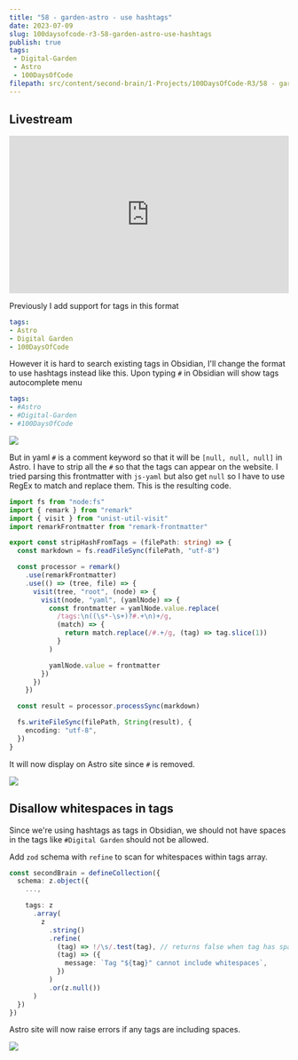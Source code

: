 ```yaml
---
title: "58 - garden-astro - use hashtags"
date: 2023-07-09
slug: 100daysofcode-r3-58-garden-astro-use-hashtags
publish: true
tags:
 - Digital-Garden
 - Astro
 - 100DaysOfCode
filepath: src/content/second-brain/1-Projects/100DaysOfCode-R3/58 - garden-astro - use hashtags.md
---
```


## Livestream

<iframe width="100%" style="aspect-ratio: 16 / 9;" src="https://www.youtube.com/embed/TpQQpHVH3jo" title="YouTube video player" frameborder="0" allow="accelerometer; autoplay; clipboard-write; encrypted-media; gyroscope; picture-in-picture; web-share" allowfullscreen></iframe>

Previously I add support for tags in this format

```yaml
tags:
- Astro
- Digital Garden
- 100DaysOfCode
```

However it is hard to search existing tags in Obsidian, I'll change the format to use hashtags instead like this. Upon typing `#` in Obsidian will show tags autocomplete menu

```yaml
tags:
- #Astro
- #Digital-Garden
- #100DaysOfCode
```

![](1-Projects/100DaysOfCode-R3/attachments/58%20-%20garden-astro%20-%20use%20hashtags.png)

But in yaml `#` is a comment keyword so that it will be `[null, null, null]` in Astro. I have to strip all the `#` so that the tags can appear on the website. I tried parsing this frontmatter with `js-yaml` but also get `null` so I have to use RegEx to match and replace them. This is the resulting code.

```typescript
import fs from "node:fs"
import { remark } from "remark"
import { visit } from "unist-util-visit"
import remarkFrontmatter from "remark-frontmatter"

export const stripHashFromTags = (filePath: string) => {
  const markdown = fs.readFileSync(filePath, "utf-8")

  const processor = remark()
    .use(remarkFrontmatter)
    .use(() => (tree, file) => {
      visit(tree, "root", (node) => {
        visit(node, "yaml", (yamlNode) => {
          const frontmatter = yamlNode.value.replace(
            /tags:\n((\s*-\s+)?#.+\n)+/g,
            (match) => {
              return match.replace(/#.+/g, (tag) => tag.slice(1))
            }
          )

          yamlNode.value = frontmatter
        })
      })
    })

  const result = processor.processSync(markdown)

  fs.writeFileSync(filePath, String(result), {
    encoding: "utf-8",
  })
}
```

It will now display on Astro site since `#` is removed.

![](1-Projects/100DaysOfCode-R3/attachments/58%20-%20garden-astro%20-%20use%20hashtags-1.png)

## Disallow whitespaces in tags

Since we're using hashtags as tags in Obsidian, we should not have spaces in the tags like `#Digital Garden` should not be allowed.

Add `zod` schema with `refine` to scan for whitespaces within tags array.

```typescript
const secondBrain = defineCollection({
  schema: z.object({
    ...,

    tags: z
      .array(
        z
          .string()
          .refine(
            (tag) => !/\s/.test(tag), // returns false when tag has spaces
            (tag) => ({
              message: `Tag "${tag}" cannot include whitespaces`,
            })
          )
          .or(z.null())
      )
  })
})
```

Astro site will now raise errors if any tags are including spaces.

![](1-Projects/100DaysOfCode-R3/attachments/58%20-%20garden-astro%20-%20use%20hashtags-2.png)
